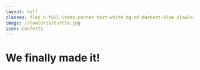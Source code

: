 ```yaml
---
layout: half
classes: flex h-full items-center text-white bg-nf-darkest-blue slowloris__bg-turtle
image: /slowloris/turtle.jpg
icon: confetti
---
```


<h1 class="big-title big-title__white">We finally made it!</h1>

<!--
Do a nice victory gesture and shout!
-->
